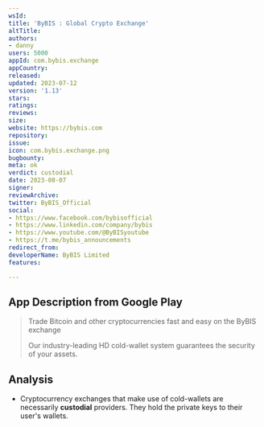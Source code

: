 ```yaml
---
wsId: 
title: 'ByBIS : Global Crypto Exchange'
altTitle: 
authors:
- danny
users: 5000
appId: com.bybis.exchange
appCountry: 
released: 
updated: 2023-07-12
version: '1.13'
stars: 
ratings: 
reviews: 
size: 
website: https://bybis.com
repository: 
issue: 
icon: com.bybis.exchange.png
bugbounty: 
meta: ok
verdict: custodial
date: 2023-08-07
signer: 
reviewArchive: 
twitter: ByBIS_Official
social:
- https://www.facebook.com/bybisofficial
- https://www.linkedin.com/company/bybis
- https://www.youtube.com/@ByBISyoutube
- https://t.me/bybis_announcements
redirect_from: 
developerName: ByBIS Limited
features: 

---
```


## App Description from Google Play

> Trade Bitcoin and other cryptocurrencies fast and easy on the ByBIS exchange
> 
> Our industry-leading HD cold-wallet system guarantees the security of your assets.

## Analysis 

- Cryptocurrency exchanges that make use of cold-wallets are necessarily **custodial** providers. They hold the private keys to their user's wallets.